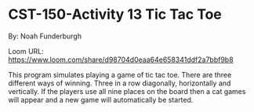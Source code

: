 # CST-150-Activity 13 Tic Tac Toe
By: Noah Funderburgh

Loom URL: https://www.loom.com/share/d98704d0eaa64e658341ddf2a7bbf9b8

This program simulates playing a game of tic tac toe. There are three different ways of winning.
Three in a row diagonally, horizontally and vertically. If the players use all nine places on the board
then a cat games will appear and a new game will automatically be started.